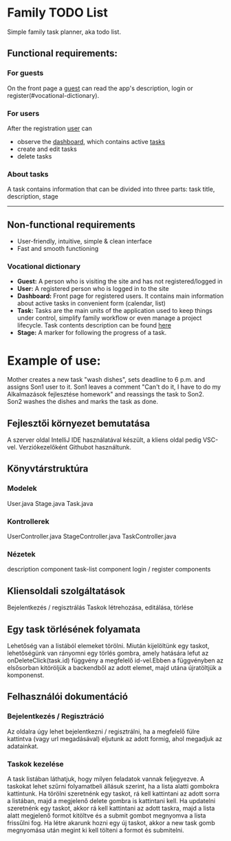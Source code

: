 # Family TODO List
Simple family task planner, aka todo list.
## Functional requirements:
### For guests
On the front page a [guest](#vocational-dictionary) can read the app's description, login or register(#vocational-dictionary).
### For users
After the registration [user](#vocational-dictionary) can 
* observe the [dashboard](#vocational-dictionary), which contains active [tasks](#vocational-dictionary)
* create and edit tasks
* delete tasks
### About tasks
A task contains information that can be divided into three parts:
task title, description, stage 
***
## Non-functional requirements
* User-friendly, intuitive, simple & clean interface
* Fast and smooth functioning

### Vocational dictionary
* **Guest:** A person who is visiting the site and has not registered/logged in
* **User:** A registered person who is logged in to the site
* **Dashboard:** Front page for registered users. It contains main information about active tasks in convenient form (calendar, list)
* **Task:** Tasks are the main units of the application used to keep things under control, simplify family workflow or even manage a project lifecycle. Task contents description can be found [here](#about-tasks)
* **Stage:** A marker for following the progress of a task.
# Example of use:
Mother creates a new task "wash dishes", sets deadline to 6 p.m. and assigns Son1 user to it. 
Son1 leaves a comment "Can't do it, I have to do my Alkalmazások fejlesztése homework" and reassings the task to Son2.  
Son2 washes the dishes and marks the task as done.
## Fejlesztői környezet bemutatása
A szerver oldal IntelliJ IDE használatával készült, a kliens oldal pedig VSC-vel.
Verziókezelőként Githubot használtunk.
## Könyvtárstruktúra
### Modelek
User.java
Stage.java
Task.java
### Kontrollerek
UserController.java
StageController.java
TaskController.java
### Nézetek
description component
task-list component
login / register components
## Kliensoldali szolgáltatások
Bejelentkezés / regisztrálás
Taskok létrehozása, editálása, törlése
## Egy task törlésének folyamata
Lehetőség van a listából elemeket törölni.
Miután kijelöltünk egy taskot, lehetőségünk van rányomni egy törlés gombra, amely hatására lefut az onDeleteClick(task.id) függvény a megfelelő id-vel.Ebben a függvényben az elsősorban kitöröljük a backendből az adott elemet, majd utána újratöltjük a komponenst.
## Felhasználói dokumentáció
### Bejelentkezés / Regisztráció
Az oldalra úgy lehet bejelentkezni / regisztrálni, ha a megfelelő fülre kattintva (vagy url megadásával) eljutunk az adott formig,     ahol megadjuk az adatainkat.
### Taskok kezelése
A task listában láthatjuk, hogy milyen feladatok vannak feljegyezve.
A taskokat lehet szűrni folyamatbeli állásuk szerint, ha a lista alatti gombokra kattintunk.
Ha törölni szeretnénk egy taskot, rá kell kattintani az adott sorra a listában, majd a megjelenő delete gombra is kattintani kell.
Ha updatelni szeretnénk egy taskot, akkor rá kell kattintani az adott taskra, majd a lista alatt megjelenő formot kitöltve és a submit   gombot megnyomva a lista frissűlni fog.
Ha létre akarunk hozni egy új taskot, akkor a new task gomb megnyomása után megint ki kell tölteni a formot és submitelni.  

